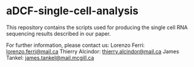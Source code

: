 # aDCF-single-cell-analysis
This repository contains the scripts used for producing the single cell RNA sequencing results described in our paper. 

For further information, please contact us: 
Lorenzo Ferri: lorenzo.ferri@mail.ca
Thierry Alcindor: thierry.alcindor@mail.ca
James Tankel: james.tankel@mail.mcgill.ca
